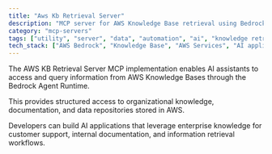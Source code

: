 ```yaml
---
title: "Aws Kb Retrieval Server"
description: "MCP server for AWS Knowledge Base retrieval using Bedrock Agent Runtime."
category: "mcp-servers"
tags: ["utility", "server", "data", "automation", "ai", "knowledge retrieval", "AI assistants"]
tech_stack: ["AWS Bedrock", "Knowledge Base", "AWS Services", "AI applications"]
---
```


The AWS KB Retrieval Server MCP implementation enables AI assistants to access and query information from AWS Knowledge Bases through the Bedrock Agent Runtime. 

This provides structured access to organizational knowledge, documentation, and data repositories stored in AWS. 

Developers can build AI applications that leverage enterprise knowledge for customer support, internal documentation, and information retrieval workflows.